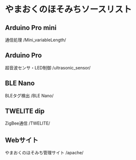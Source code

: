 # やまおくのほそみちソースリスト
## Arduino Pro mini
通信処理
/Mini_variableLength/
## Arduino Pro
超音波センサ・LED制御
/ultrasonic_sensor/
## BLE Nano
BLEタグ検出
/BLE Nano/
## TWELITE dip
ZigBee通信
/TWELITE/
## Webサイト
やまおくのほそみち管理サイト
/apache/